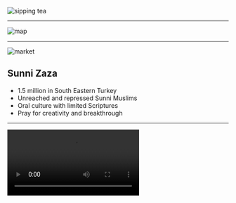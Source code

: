 ![sipping tea](https://res.cloudinary.com/kiekies/image/upload/v1760988614/prayer/gmnpygzji4sxfsqplvm1.jpg)

---

![map](https://upload.wikimedia.org/wikipedia/commons/d/dd/Turkey_%28orthographic_projection%29.svg)

---

![market](https://res.cloudinary.com/kiekies/image/upload/v1760988442/prayer/dtbao1kpdxkkrs7gyf1e.jpg)

## Sunni Zaza

- 1.5 million in South Eastern Turkey
- Unreached and repressed Sunni Muslims
- Oral culture with limited Scriptures
- Pray for creativity and breakthrough

---

![](https://storage.googleapis.com/prayer-videos/peoples/zaza.mp4)
